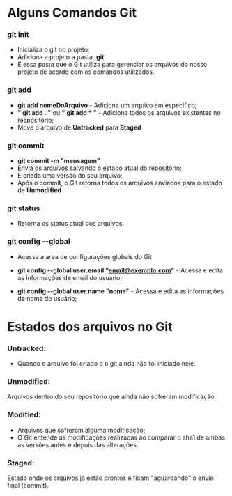 # Alguns Comandos Git

### git init
* Inicializa o git no projeto;
* Adiciona a projeto a pasta **.git**
* É essa pasta que o Git utiliza para gerenciar os arquivos do nosso projeto de acordo com os comandos utilizados.

### git add
* **git add nomeDoArquivo** - Adiciona um arquivo em específico;
* **" git add . "** ou **" git add * "** - Adiciona todos os arquivos existentes no respositório;
* Move o arquivo de **Untracked** para **Staged**

### git commit
* **git commit -m "mensagem"**
* Envia os arquivos salvando o estado atual do repositório;
* É criada uma versão do seu arquivo;
* Após o commit, o Git retorna todos os arquivos enviados para o estado de **Unmodified**

### git status 
* Retorna os status atual dos arquivos.

### git config --global
* Acessa a area de configurações globais do Git

* **git config --global user.email "email@exemplo.com"** - Acessa e edita as informações de email do usuário;

* **git config --global user.name "nome"** - Acessa e edita as informações de nome do usuário;
#
# Estados dos arquivos no Git
### Untracked:
* Quando o arquivo foi criado e o git ainda não foi iniciado nele.

### Unmodified:
Arquivos dentro do seu repositório que ainda não sofreram modificação.

### Modified:
* Arquivos que sofreram alguma modificação;
* O Git entende as modificações realizadas ao comparar o sha1 de ambas as versões antes e depois das alterações.

### Staged:
Estado onde os arquivos já estão prontos e ficam "aguardando" o envio final (commit).